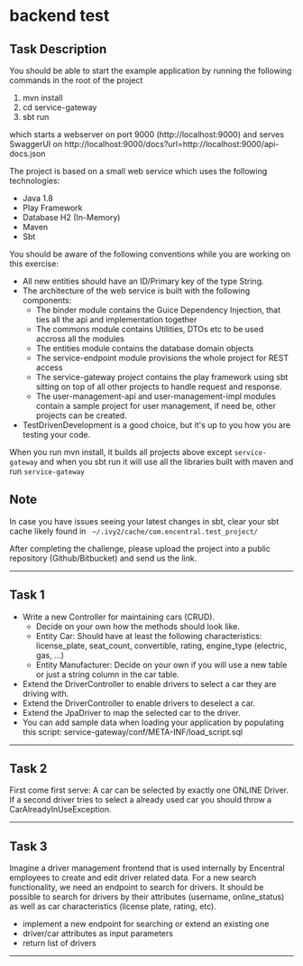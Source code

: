 # backend  test

## Task Description
You should be able to start the example application by running the following commands in the root of the project

1. mvn install
2. cd service-gateway
3. sbt run

which starts a webserver on port 9000 (http://localhost:9000) and serves SwaggerUI on http://localhost:9000/docs?url=http://localhost:9000/api-docs.json

The project is based on a small web service which uses the following technologies:

* Java 1.8
* Play Framework
* Database H2 (In-Memory)
* Maven
* Sbt




You should be aware of the following conventions while you are working on this exercise:


 * All new entities should have an ID/Primary key of the type String.
 * The architecture of the web service is built with the following components:
    * The binder module contains the Guice Dependency Injection, that ties all the api and implementation together
    * The commons module contains Utilities, DTOs etc to be used accross all the modules
    * The entities module contains the database domain objects
    * The service-endpoint module provisions the whole project for REST access
    * The service-gateway project contains the play framework using sbt sitting on top of all other projects to handle request and response.
    * The user-management-api and user-management-impl modules contain a sample project for user management, if need be, other projects can be created.
 * TestDrivenDevelopment is a good choice, but it's up to you how you are testing your code.

When you run mvn install, it builds all projects above except  `service-gateway`
and when you sbt run it will use all the libraries built with maven and run  `service-gateway`

## Note
In case you have issues seeing your latest changes in sbt, clear your sbt cache likely found in ` ~/.ivy2/cache/com.encentral.test_project/`

After completing the challenge, please upload the project into a public repository (Github/Bitbucket) and send us the link.

---

## Task 1
 * Write a new Controller for maintaining cars (CRUD).
   * Decide on your own how the methods should look like.
   * Entity Car: Should have at least the following characteristics: license_plate, seat_count, convertible, rating, engine_type (electric, gas, ...)
   * Entity Manufacturer: Decide on your own if you will use a new table or just a string column in the car table.
 * Extend the DriverController to enable drivers to select a car they are driving with.
 * Extend the DriverController to enable drivers to deselect a car.
 * Extend the JpaDriver to map the selected car to the driver.
 * You can add sample data when loading your application by populating this script: service-gateway/conf/META-INF/load_script.sql

---


## Task 2
First come first serve: A car can be selected by exactly one ONLINE Driver. If a second driver tries to select a already used car you should throw a CarAlreadyInUseException.

---


## Task 3
Imagine a driver management frontend that is used internally by Encentral employees to create and edit driver related data. For a new search functionality, we need an endpoint to search for drivers. It should be possible to search for drivers by their attributes (username, online_status) as well as car characteristics (license plate, rating, etc).

* implement a new endpoint for searching or extend an existing one
* driver/car attributes as input parameters
* return list of drivers

---


